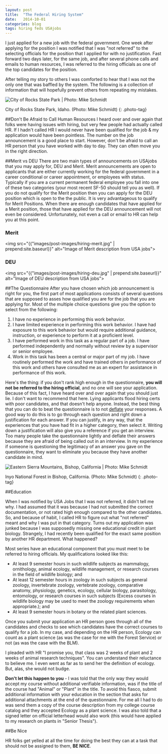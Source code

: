 ```yaml
---
layout: post
title:  "The Federal Hiring System"
date:   2014-10-01
categories: blog 
tags: hiring feds USAjobs
---
```


I just applied for a new job with the federal government.  One week after applying for the position I was notified that I was "not referred" to the selecting officials for the position that I applied for with no justification. Fast forward two days later, for the same job, and after several phone calls and emails to human resources, I was referred to the hiring officials as one of the top candidates for the position.  

After telling my story to others I was comforted to hear that I was not the only one that was baffled by the system.  The following is a collection of information that will hopefully prevent others from repeating my mistakes. 

<div class="img-box-shadow-effect">
	<picture class="full-width">
		<!--[if IE 9]><video style="display: none;"><![endif]-->
		<source srcset="{{"images/post-images/federal_hiring_system/city-of-rocks-big.jpg" | prepend:site.baseurl}}" media="(min-width: 900px)">
		<source srcset="{{ "images/post-images/federal_hiring_system/city-of-rocks-medium.jpg" | prepend:site.baseurl}}" media="(min-width: 500px)">
		<!--[if IE 9]></video><![endif]-->
		<img srcset="{{"images/post-images/federal_hiring_system/city-of-rocks.jpg" | prepend:site.baseurl}}" alt="City of Rocks State Park | Photo: Mike Schmidt">
	</picture>
</div>

City of Rocks State Park, Idaho. (Photo: Mike Schmidt)
{: .photo-tag}

##Don't Be Afraid to Call Human Resources
I heard over and over again that folks were having issues with hiring, but very few people had actually called HR.  If I hadn't called HR I would never have been qualified for the job & my application would have been pointless.  The number on the job announcement is a good place to start.  However, don't be afraid to call an HR person that you have worked with day to day.  They can often move you in the right direction. 

##Merit vs DEU
There are two main types of announcements on USAjobs that you may apply for, DEU and Merit.  Merit announcements are open to applicants that are either currently working for the federal government in a career conditional or career appointment, or employees with status.  Typically if you are a current permanent federal employee you fall into one of these two categories (your most recent SF-50 should tell you as well). If you do not qualify for the Merit position then you can apply for the DEU position which is open to the the public.  It is very advantageous to qualify for Merit Positions.  When there are enough candidates that have applied for a Merit position, those that have applied for the DEU announcement will not even be considered. Unfortunately, not even a call or email to HR can help you at this point.  

<div class="center excerpt light-grey max-width-700">
<h3 class="center underline bold uppercase">Merit</h3>

<img src="{{"images/post-images/hiring-merit.jpg" | prepend:site.baseurl}}" alt="Image of Merit description from USA jobs">
</div>
<div class="center excerpt light-grey max-width-700">

<h3 class="center underline bold uppercase">DEU</h3>

<img src="{{"images/post-images/hiring-deu.jpg" | prepend:site.baseurl}}" alt="Image of DEU description from USA jobs">

</div>




##The Questionnaire
After you have chosen which job announcement is right for you, the first part of most applications consists of several questions that are supposed to asses how qualified you are for the job that you are applying for. Most of the multiple choice questions give you the option to select from the following:

1. I have no experience in performing this work behavior.
2. I have limited experience in performing this work behavior. I have had exposure to this work behavior but would require additional guidance, instruction, or experience to perform it at a proficient level.
3. I have performed work in this task as a regular part of a job.  I have performed independently and normally without review by a supervisor or senior employee.
4. Work in this task has been a central or major part of my job.  I have routinely performed the work and have trained others in performance of this work and others have consulted me as an expert for assistance in performance of this work.

Here's the thing: if you don't rank high enough in the questionnaire, **you will not be referred to the hiring official**, and no one will see your application.  Because of this fact, I have heard over and over again that you should just lie.  I don't want to recommend that here. Lying applicants flood hiring certs with poor candidates, and that doesn't help anyone.  Instead, the best thing that you can do to beat the questionnaire is to not [deflate][fedsmith] your responses.  A good way to do this is to go through each question and right down a justification for each answer.  If you can justify, in any way, that the experiences that you have had fit in a higher category, then select it. Writing down a justification will also give you a reference if you get an interview.  Too many people take the questionnaire lightly and deflate their answers because they are afraid of being called out in an interview.  In my experience if someone is questioning the legitimacy of an answer you gave on the questionnaire, they want to eliminate you because they have another candidate in mind. 

<div class="img-box-shadow-effect">
	<picture class="full-width">
		<!--[if IE 9]><video style="display: none;"><![endif]-->
		<source srcset="{{"images/post-images/federal_hiring_system/eastern-sierrabig.jpg" | prepend:site.baseurl}}" media="(min-width: 1000px)">
		<source srcset="{{ "images/post-images/federal_hiring_system/eastern-sierra-medium.jpg" | prepend:site.baseurl}}" media="(min-width: 800px)">
		<!--[if IE 9]></video><![endif]-->
		<img srcset="{{"images/post-images/federal_hiring_system/eastern-sierra.jpg" | prepend:site.baseurl}}" alt="Eastern Sierra Mountains, Bishop, California | Photo: Mike Schmidt">
	</picture>
</div>

Inyo National Forest in Bishop, California. (Photo: Mike Schmidt)
{: .photo-tag}

##Education

When I was notified by USA Jobs that I was not referred, it didn't tell me why. I had assumed that it was because I had not submitted the correct documentation, or not rated high enough compared to the other candidates.  So, and because of habit, I called HR to figure out what "not referred" meant and why I was put in that category. Turns out my application was junked because I was supposedly missing one educational credit in plant biology. Strangely, I had recently been qualified for the exact same position by another HR department.  What happened?

Most series have an educational component that you must meet to be referred to hiring officials. My qualifications looked like this:

* At least 9 semester hours in such wildlife subjects as mammalogy, ornithology, animal ecology, wildlife management, or research courses in the field of wildlife biology; and
* At least 12 semester hours in zoology in such subjects as general zoology, invertebrate zoology, vertebrate zoology, comparative anatomy, physiology, genetics, ecology, cellular biology, parasitology, entomology, or research courses in such subjects (Excess courses in wildlife biology may be used to meet the zoology requirements when appropriate.); and
* At least 9 semester hours in botany or the related plant sciences. 

Once you submit your application an HR person goes through all of the candidates and checks to see which candidates have the correct courses to qualify for a job. In my case, and depending on the HR person, Ecology can count as a plant science (as was the case for me with the Forest Service) or not (as was the case with the BLM).  

I pleaded with HR "I promise you, that class was 2 weeks of plant and 2 weeks of animal research techniques".  You can understand their reluctance to believe me.  I even went as far as to send her the definition of ecology.  But, alas, she would not budge.  

**Don't let this happen to you** - I was told that the only way they would accept my course without additional verifiable information, was if the title of the course had "Animal" or "Plant" in the title. To avoid this fiasco, submit additional information with your education in the section that asks for additional attachments at the end of the questionnaire.  For me all I had to do was send them a copy of the course description from my college course catalog and they accepted Ecology as a plant science. I was also told that a signed letter on official letterhead would also work (this would have applied to my research on plants in "Senior Thesis").

##Be Nice

HR folks get yelled at all the time for doing the best they can at a task that should not be assigned to them, **BE NICE**.



[fedsmith]:			http://www.fedsmith.com/2013/04/02/are-you-guilty-the-federal-jobseeker-and-deflating-questionnaire-responses/
[usajobs]:			http://usajobs.gov
